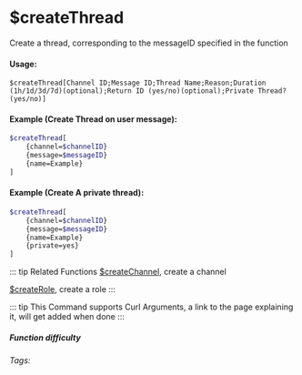 # $createThread <Badge type="warning" text="Read Below" vertical="middle" />
Create a thread, corresponding to the messageID specified in the function
#### Usage: 
`$createThread[Channel ID;Message ID;Thread Name;Reason;Duration (1h/1d/3d/7d)(optional);Return ID (yes/no)(optional);Private Thread? (yes/no)]`

#### Example (Create Thread on user message):
```bash
$createThread[
    {channel=$channelID}
    {message=$messageID}
    {name=Example}
]
```

#### Example (Create A private thread):
```bash
$createThread[
    {channel=$channelID}
    {message=$messageID}
    {name=Example}
    {private=yes}
]
```

::: tip Related Functions
[$createChannel](../Channel/createChannel.md), create a channel

[$createRole](../Role/createRole.md), create a role
:::

::: tip
This Command supports Curl Arguments, a link to the page explaining it, will get added when done
:::

##### Function difficulty <Badge type="danger" text="Difficult" vertical="middle" /> 
###### Tags: <Badge type="tip" text="channel" vertical="middle" /> <Badge type="tip" text="create" vertical="middle" /> <Badge type="tip" text="Threads" vertical="middle" /> <Badge type="tip" text="Create Threads" vertical="middle" />
